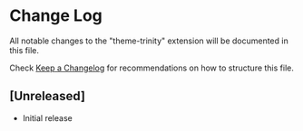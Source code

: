 # Change Log

All notable changes to the "theme-trinity" extension will be documented in this file.

Check [Keep a Changelog](http://keepachangelog.com/) for recommendations on how to structure this file.

## [Unreleased]

- Initial release
